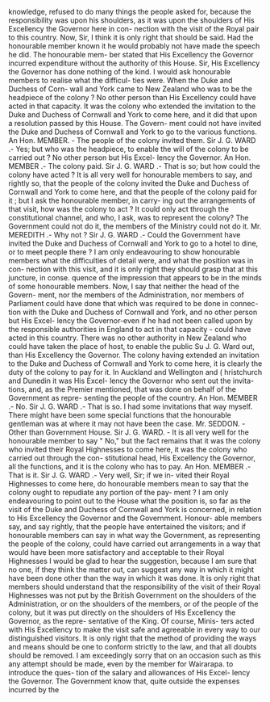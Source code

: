 knowledge, refused to do many things the people asked for, because the responsibility was upon his shoulders, as it was upon the shoulders of His Excellency the Governor here in con- nection with the visit of the Royal pair to this country. Now, Sir, I think it is only right that should be said. Had the honourable member known it he would probably not have made the speech he did. The honourable mem- ber stated that His Excellency the Governor incurred expenditure without the authority of this House. Sir, His Excellency the Governor has done nothing of the kind. I would ask honourable members to realise what the difficul- ties were. When the Duke and Duchess of Corn- wall and York came to New Zealand who was to be the headpiece of the colony ? No other person than His Excellency could have acted in that capacity. It was the colony who extended the invitation to the Duke and Duchess of Cornwall and York to come here, and it did that upon a resolution passed by this House. The Govern- ment could not have invited the Duke and Duchess of Cornwall and York to go to the various functions. An Hon. MEMBER. - The people of the colony invited them. Sir J. G. WARD .- Yes; but who was the headpiece, to enable the will of the colony to be carried out ? No other person but His Excel- lency the Governor. An Hon. MEMBER .- The colony paid. Sir J. G. WARD .- That is so; but how could the colony have acted ? It is all very well for honourable members to say, and rightly so, that the people of the colony invited the Duke and Duchess of Cornwall and York to come here, and that the people of the colony paid for it ; but I ask the honourable member, in carry- ing out the arrangements of that visit, how was the colony to act ? It could only act through the constitutional channel, and who, I ask, was to represent the colony? The Government could not do it, the members of the Ministry could not do it. Mr. MEREDITH .- Why not ? Sir J. G. WARD .- Could the Government have invited the Duke and Duchess of Cornwall and York to go to a hotel to dine, or to meet people there ? I am only endeavouring to show honourable members what the difficulties of detail were, and what the position was in con- nection with this visit, and it is only right they should grasp that at this juncture, in conse. quence of the impression that appears to be in the minds of some honourable members. Now, I say that neither the head of the Govern- ment, nor the members of the Administration, nor members of Parliament could have done that which was required to be done in connec- tion with the Duke and Duchess of Cornwall and York, and no other person but His Excel- lency the Governor-even if he had not been called upon by the responsible authorities in England to act in that capacity - could have acted in this country. There was no other authority in New Zealand who could have taken the place of host, to enable the public Su J. G. Ward out, than His Excellency the Governor. The colony having extended an invitation to the Duke and Duchess of Cornwall and York to come here, it is clearly the duty of the colony to pay for it. In Auckland and Wellington and ( hristchurch and Dunedin it was His Excel- lency the Governor who sent out the invita- tions, and, as the Premier mentioned, that was done on behalf of the Government as repre- senting the people of the country. An Hon. MEMBER .- No. Sir J. G. WARD .- That is so. I had some invitations that way myself. There might have been some special functions that the honourable gentleman was at where it may not have been the case. Mr. SEDDON. - Other than Government House. Sir J. G. WARD. - It is all very well for the honourable member to say " No," but the fact remains that it was the colony who invited their Royal Highnesses to come here, it was the colony who carried out through the con- stitutional head, His Excellency the Governor, all the functions, and it is the colony who has to pay. An Hon. MEMBER .- That is it. Sir J. G. WARD .- Very well, Sir; if we in- vited their Royal Highnesses to come here, do honourable members mean to say that the colony ought to repudiate any portion of the pay- ment ? I am only endeavouring to point out to the House what the position is, so far as the visit of the Duke and Duchess of Cornwall and York is concerned, in relation to His Excellency the Governor and the Government. Honour- able members say, and say rightly, that the people have entertained the visitors; and if honourable members can say in what way the Government, as representing the people of the colony, could have carried out arrangements in a way that would have been more satisfactory and acceptable to their Royal Highnesses I would be glad to hear the suggestion, because I am sure that no one, if they think the matter out, can suggest any way in which it might have been done other than the way in which it was done. It is only right that members should understand that the responsibility of the visit of their Royal Highnesses was not put by the British Government on the shoulders of the Administration, or on the shoulders of the members, or of the people of the colony, but it was put directly on the shoulders of His Excellency the Governor, as the repre- sentative of the King. Of course, Minis- ters acted with His Excellency to make the visit safe and agreeable in every way to our distinguished visitors. It is only right that the method of providing the ways and means should be one to conform strictly to the law, and that all doubts should be removed. I am exceedingly sorry that on an occasion such as this any attempt should be made, even by the member for Wairarapa. to introduce the ques- tion of the salary and allowances of His Excel- lency the Governor. The Government know that, quite outside the expenses incurred by the 